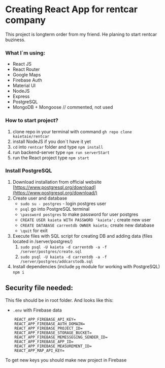 # Creating React App for rentcar company

This project is longterm order from my friend. He planing to start rentcar buziness. 

### What I`m using:
* React JS
* React Router
* Google Maps
* Firebase Auth
* Material UI
* NodeJS 
* Express
* PostgreSQL
* MongoDB + Mongoose // commented, not used

### How to start project?

1. clone repo in your terminal with command `gh repo clone kaietaie/rentcar`
2. install NodeJS if you don`t have it yet
3. `cd` into `rentcar` folder and type `npm install`
4. run backend-server type `npm run serverStart`
5. run the React project type `npm start`

### Install PostgreSQL
1. Download installation from official website [https://www.postgresql.org/download](https://www.postgresql.org/download/)
2. Create user and database
    * `sudo su - postgres` - login postgres user
    * `psql` go into PostgreSQL terminal
    * `\password postgres` to make password for user postgres
    * `CREATE USER kaieta WITH PASSWORD 'kaieta';` create new user
    * `CREATE DATABASE carrentdb OWNER kaieta;` create new database
    * `\quit` for exit
3. Execute files with SQL script for creating DB and adding data (files located in /server/postgres/)
    1. `sudo psql -U kaieta -d carrentdb -a -f /server/postgres/create.sql`
    2. `sudo psql -U kaieta -d carrentdb -a -f /server/postgres/addcarstodb.sql`
4. Install dependencies (include `pg` module for working with PostgreSQL) `npm i`

## Security file needed:
This file should be in root folder. And looks like this: 
* `.env` with Firebase data

```
    REACT_APP_FIREBASE_API_KEY=
    REACT_APP_FIREBASE_AUTH_DOMAIN=
    REACT_APP_FIREBASE_PROJECT_ID=
    REACT_APP_FIREBASE_STORAGE_BUCKET=
    REACT_APP_FIREBASE_MEMESSEGING_SENDER_ID=
    REACT_APP_FIREBASE_APP_ID=
    REACT_APP_FIREBASE_MEASUREMENT_ID=
    REACT_APP_MAP_API_KEY=
```

To get new keys you should make new project in Firebase
